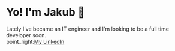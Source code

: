 # Yo! I'm Jakub :wave:
Lately I've became an IT engineer and I'm looking to be a full time developer soon.  
point_right:[My LinkedIn](https://www.linkedin.com/in/jakub-niemczyk-603b39163/)
